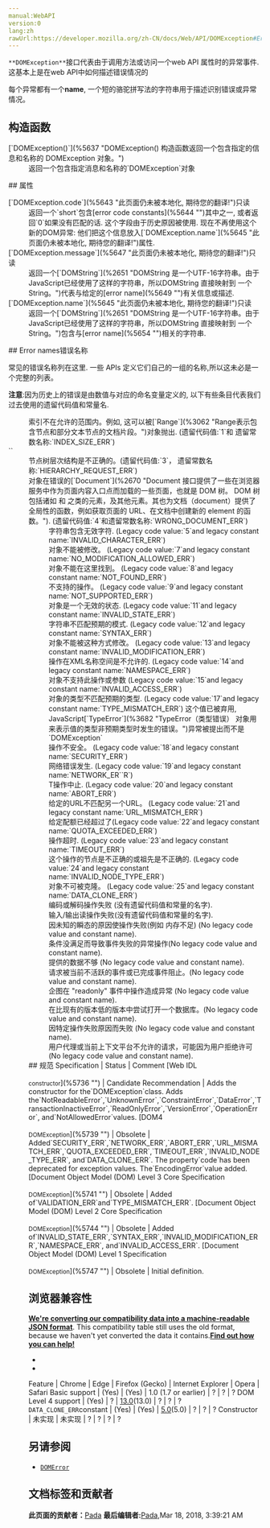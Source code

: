 ```yaml
---
manual:WebAPI
version:0
lang:zh
rawUrl:https://developer.mozilla.org/zh-CN/docs/Web/API/DOMException#Error_codes
---
```






`**DOMException**`接口代表由于调用方法或访问一个web API 属性时的异常事件.这基本上是在web API中如何描述错误情况的



每个异常都有一个**name**, 一个短的骆驼拼写法的字符串用于描述识别错误或异常情况。


## 构造函数<a name="构造函数"></a>
<dl><dt id=''>[`DOMException()`](%5637 "DOMException() 构造函数返回一个包含指定的信息和名称的 DOMException 对象。")<i></i></dt><dd>返回一个包含指定消息和名称的`DOMException`对象</dd></dl>
## 属性<a name="属性"></a>
<dl><dt id=''>[`DOMException.code`](%5643 "此页面仍未被本地化, 期待您的翻译!")<i></i>只读</dt><dd>返回一个`short`包含[error code constants](%5644 "")其中之一, 或者返回`0`如果没有匹配的话. 这个字段由于历史原因被使用. 现在不再使用这个新的DOM异常: 他们把这个信息放入[`DOMException.name`](%5645 "此页面仍未被本地化, 期待您的翻译!")属性.</dd><dt id=''>[`DOMException.message`](%5647 "此页面仍未被本地化, 期待您的翻译!")只读</dt><dd>返回一个[`DOMString`](%2651 "DOMString 是一个UTF-16字符串。由于JavaScript已经使用了这样的字符串，所以DOMString 直接映射到 一个String。")代表与给定的[error name](%5649 "")有关信息或描述.</dd><dt id=''>[`DOMException.name`](%5645 "此页面仍未被本地化, 期待您的翻译!")只读</dt><dd>返回一个[`DOMString`](%2651 "DOMString 是一个UTF-16字符串。由于JavaScript已经使用了这样的字符串，所以DOMString 直接映射到 一个String。")包含与[error name](%5654 "")相关的字符串.</dd></dl>
## Error names错误名称<a name="Error_names错误名称"></a>


常见的错误名称列在这里. 一些 APIs 定义它们自己的一组的名称,所以这未必是一个完整的列表。



**注意**:因为历史上的错误是由数值与对应的命名变量定义的, 以下有些条目代表我们过去使用的遗留代码值和常量名.


<dl><dt id=''></dt><dd>索引不在允许的范围内。例如, 这可以被[`Range`](%3062 "Range表示包含节点和部分文本节点的文档片段。")对象抛出. (遗留代码值:`1`和 遗留常数名称:`INDEX_SIZE_ERR`)</dd><dt id=''>``</dt><dd>节点树层次结构是不正确的。(遗留代码值:`3`， 遗留常数名称:`HIERARCHY_REQUEST_ERR`)</dd><dt id=''></dt><dd>对象在错误的[`Document`](%2670 "Document 接口提供了一些在浏览器服务中作为页面内容入口点而加载的一些页面，也就是 DOM 树。 DOM 树包括诸如 <body> 和 <table> 之类的元素，及其他元素。其也为文档（document）提供了全局性的函数，例如获取页面的 URL、在文档中创建新的 element 的函数。"). (遗留代码值:`4`和遗留常数名称:`WRONG_DOCUMENT_ERR`)</dd><dt id=''></dt><dd>字符串包含无效字符. (Legacy code value:`5`and legacy constant name:`INVALID_CHARACTER_ERR`)</dd><dt id=''></dt><dd>对象不能被修改。 (Legacy code value:`7`and legacy constant name:`NO_MODIFICATION_ALLOWED_ERR`)</dd><dt id=''></dt><dd>对象不能在这里找到。 (Legacy code value:`8`and legacy constant name:`NOT_FOUND_ERR`)</dd><dt id=''></dt><dd>不支持的操作。 (Legacy code value:`9`and legacy constant name:`NOT_SUPPORTED_ERR`)</dd><dt id=''></dt><dd>对象是一个无效的状态. (Legacy code value:`11`and legacy constant name:`INVALID_STATE_ERR`)</dd><dt id=''></dt><dd>字符串不匹配预期的模式. (Legacy code value:`12`and legacy constant name:`SYNTAX_ERR`)</dd><dt id=''></dt><dd>对象不能被这种方式修改。 (Legacy code value:`13`and legacy constant name:`INVALID_MODIFICATION_ERR`)</dd><dt id=''></dt><dd>操作在XML名称空间是不允许的. (Legacy code value:`14`and legacy constant name:`NAMESPACE_ERR`)</dd><dt id=''></dt><dd>对象不支持此操作或参数 (Legacy code value:`15`and legacy constant name:`INVALID_ACCESS_ERR`)</dd><dt id=''><i></i></dt><dd>对象的类型不匹配预期的类型. (Legacy code value:`17`and legacy constant name:`TYPE_MISMATCH_ERR`) 这个值已被弃用, JavaScript[`TypeError`](%3682 "TypeError（类型错误） 对象用来表示值的类型非预期类型时发生的错误。")异常被提出而不是`DOMException`</dd><dt id=''><i></i></dt><dd>操作不安全。 (Legacy code value:`18`and legacy constant name:`SECURITY_ERR`)</dd><dt id=''><i></i></dt><dd>网络错误发生. (Legacy code value:`19`and legacy constant name:`NETWORK_ER``R`)</dd><dt id=''><i></i></dt><dd>T操作中止. (Legacy code value:`20`and legacy constant name:`ABORT_ERR`)</dd><dt id=''><i></i></dt><dd>给定的URL不匹配另一个URL。 (Legacy code value:`21`and legacy constant name:`URL_MISMATCH_ERR`)</dd><dt id=''><i></i></dt><dd>给定配额已经超过了(Legacy code value:`22`and legacy constant name:`QUOTA_EXCEEDED_ERR`)</dd><dt id=''><i></i></dt><dd>操作超时. (Legacy code value:`23`and legacy constant name:`TIMEOUT_ERR`)</dd><dt id=''><i></i></dt><dd>这个操作的节点是不正确的或祖先是不正确的. (Legacy code value:`24`and legacy constant name:`INVALID_NODE_TYPE_ERR`)</dd><dt id=''><i></i></dt><dd>对象不可被克隆。 (Legacy code value:`25`and legacy constant name:`DATA_CLONE_ERR`)</dd><dt id=''><i></i></dt><dd>编码或解码操作失败 (没有遗留代码值和常量的名字).</dd><dt id=''><i></i></dt><dd>输入/输出读操作失败(没有遗留代码值和常量的名字).</dd><dt id=''><i></i></dt><dd>因未知的瞬态的原因使操作失败(例如 内存不足) (No legacy code value and constant name).</dd><dt id=''><i></i></dt><dd>条件没满足而导致事件失败的异常操作(No legacy code value and constant name).</dd><dt id=''><i></i></dt><dd>提供的数据不够 (No legacy code value and constant name).</dd><dt id=''><i></i></dt><dd>请求被当前不活跃的事件或已完成事件阻止。(No legacy code value and constant name).</dd><dt id=''><i></i></dt><dd>企图在 &quot;readonly&quot; 事件中操作造成异常 (No legacy code value and constant name).</dd><dt id=''><i></i></dt><dd>在比现有的版本低的版本中尝试打开一个数据库。(No legacy code value and constant name).</dd><dt id=''><i></i></dt><dd>因特定操作失败原因而失败 (No legacy code value and constant name).</dd><dt id=''><i></i></dt><dd>用户代理或当前上下文平台不允许的请求，可能因为用户拒绝许可(No legacy code value and constant name).</dd></dl>
## 规范<a name="规范"></a>
Specification | Status | Comment 
[Web IDL<br></br><small>constructor</small>](%5736 "") | Candidate Recommendation | Adds the constructor for the`DOMException`class. Adds the`NotReadableError`,`UnknownError`,`ConstraintError`,`DataError`,`TransactionInactiveError`,`ReadOnlyError`,`VersionError`,`OperationError`, and`NotAllowedError`values. 
[DOM4<br></br><small>DOMException</small>](%5739 "") | Obsolete | Added`SECURITY_ERR`,`NETWORK_ERR`,`ABORT_ERR`,`URL_MISMATCH_ERR`,`QUOTA_EXCEEDED_ERR`,`TIMEOUT_ERR`,`INVALID_NODE_TYPE_ERR`, and`DATA_CLONE_ERR`. The property`code`has been deprecated for exception values. The`EncodingError`value added. 
[Document Object Model (DOM) Level 3 Core Specification<br></br><small>DOMException</small>](%5741 "") | Obsolete | Added of`VALIDATION_ERR`and`TYPE_MISMATCH_ERR`. 
[Document Object Model (DOM) Level 2 Core Specification<br></br><small>DOMException</small>](%5744 "") | Obsolete | Added of`INVALID_STATE_ERR`,`SYNTAX_ERR`,`INVALID_MODIFICATION_ERR`,`NAMESPACE_ERR`, and`INVALID_ACCESS_ERR`. 
[Document Object Model (DOM) Level 1 Specification<br></br><small>DOMException</small>](%5747 "") | Obsolete | Initial definition. 


## 浏览器兼容性<a name="浏览器兼容性"></a>


**[We&#39;re converting our compatibility data into a machine-readable JSON format](%3344 "")**. This compatibility table still uses the old format, because we haven&#39;t yet converted the data it contains.**[Find out how you can help!](%3392 "")**


* 
* 
Feature | Chrome | Edge | Firefox (Gecko) | Internet Explorer | Opera | Safari 
Basic support | (Yes) | (Yes) | 1.0 (1.7 or earlier) | ? | ? | ? 
DOM Level 4 support | (Yes) | ? | [13.0](%4137 "Released on 2012-06-05.")(13.0) | ? | ? | ? 
`DATA_CLONE_ERR`constant | (Yes) | (Yes) | [5.0](%4488 "Released on 2011-06-21.")(5.0) | ? | ? | ? 
Constructor | 未实现 | 未实现 | ? | ? | ? | ? 




## 另请参阅<a name="另请参阅"></a>

* [`DOMError`](%2634 "DOMError 接口描述一个错误对象,该对象包含一个错误的名字。")



## 文档标签和贡献者
**此页面的贡献者：**[Pada](%5628 "")
**最后编辑者:**[Pada](%5628 ""),<time>Mar 18, 2018, 3:39:21 AM</time>


